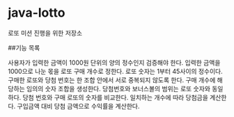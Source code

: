 # java-lotto
로또 미션 진행을 위한 저장소

##기능 목록

사용자가 입력한 금액이 1000원 단위의 양의 정수인지 검증해야 한다.
입력한 금액을 1000으로 나눈 몫을 로또 구매 개수로 정한다.
로또 숫자는 1부터 45사이의 정수이다.
구매한 로또와 당첨 번호는 한 조합 안에서 서로 중복되지 않도록 한다.
구매 개수에 해당하는 임의의 숫자 조합을 생성한다.
당첨번호와 보너스볼의 범위는 로또 숫자와 동일하다.
당첨 번호와 구매 로또의 숫자를 비교한다.
일치하는 개수에 따라 당첨금을 계산한다.
구입금액 대비 당첨 금액으로 수익률을 계산한다.

